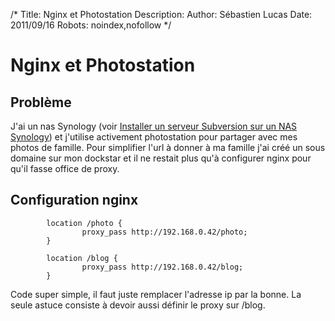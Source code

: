 /*
Title: Nginx et Photostation
Description: 
Author: Sébastien Lucas
Date: 2011/09/16
Robots: noindex,nofollow
*/
# Nginx et Photostation

## Problème
J'ai un nas Synology (voir [Installer un serveur Subversion sur un NAS Synology](/blog/synology-subversion-ssh)) et j'utilise activement photostation pour partager avec mes photos de famille. Pour simplifier l'url à donner à ma famille j'ai créé un sous domaine sur mon dockstar et il ne restait plus qu'à configurer nginx pour qu'il fasse office de proxy.
## Configuration nginx

	
	        location /photo {
	                proxy_pass http://192.168.0.42/photo;
	        }
	
	        location /blog {
	                proxy_pass http://192.168.0.42/blog;
	        }
	

Code super simple, il faut juste remplacer l'adresse ip par la bonne. La seule astuce consiste à devoir aussi définir le proxy sur /blog.





